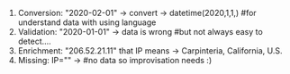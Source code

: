 1. Conversion:
"2020-02-01" -> convert -> datetime(2020,1,1,) #for understand data with using language
2. Validation:
"2020-01-01" -> data is wrong #but not always easy to detect....
3. Enrichment:
"206.52.21.11" that IP means -> Carpinteria, California, U.S.
4. Missing:
IP="" -> #no data so improvisation needs :)
